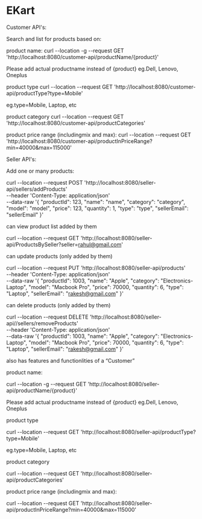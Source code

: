 # EKart
Customer API's:

Search and list for products based on:


product name: 
curl --location -g --request GET 'http://localhost:8080/customer-api/productName/{product}'


Please add actual productname instead of {product} eg.Dell, Lenovo, Oneplus



product type
curl --location --request GET 'http://localhost:8080/customer-api/productType?type=Mobile'

eg.type=Mobile, Laptop, etc


product category
curl --location --request GET 'http://localhost:8080/customer-api/productCategories'


product price range (includingmix and max):
curl --location --request GET 'http://localhost:8080/customer-api/productInPriceRange?min=40000&max=115000'



Seller API's:


Add one or many products:

curl --location --request POST 'http://localhost:8080/seller-api/sellers/addProducts' \
--header 'Content-Type: application/json' \
--data-raw '{
  "productId": 123,
  "name": "name",
  "category": "category",
  "model": "model",
  "price": 123,
  "quantity": 1,
  "type": "type",
  "sellerEmail": "sellerEmail"
}'


can view product list added by them

curl --location --request GET 'http://localhost:8080/seller-api/ProductsBySeller?seller=rahul@gmail.com'


can update products (only added by them)


curl --location --request PUT 'http://localhost:8080/seller-api/products' \
--header 'Content-Type: application/json' \
--data-raw '{
  "productId": 1003,
  "name": "Apple",
  "category": "Electronics-Laptop",
  "model": "Macbook Pro",
  "price": 70000,
  "quantity": 6,
  "type": "Laptop",
  "sellerEmail": "rakesh@gmail.com"
}'


can delete products (only added by them)

curl --location --request DELETE 'http://localhost:8080/seller-api//sellers/removeProducts' \
--header 'Content-Type: application/json' \
--data-raw '{
  "productId": 1003,
  "name": "Apple",
  "category": "Electronics-Laptop",
  "model": "Macbook Pro",
  "price": 70000,
  "quantity": 6,
  "type": "Laptop",
  "sellerEmail": "rakesh@gmail.com"
}'


also has features and functionlities of a “Customer”

product name: 

curl --location -g --request GET 'http://localhost:8080/seller-api/productName/{product}'


Please add actual productname instead of {product} eg.Dell, Lenovo, Oneplus


product type

curl --location --request GET 'http://localhost:8080/seller-api/productType?type=Mobile'


eg.type=Mobile, Laptop, etc



product category

curl --location --request GET 'http://localhost:8080/seller-api/productCategories'



product price range (includingmix and max):

curl --location --request GET 'http://localhost:8080/seller-api/productInPriceRange?min=40000&max=115000'
